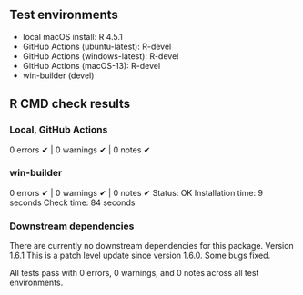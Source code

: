 ## Test environments
* local macOS install: R 4.5.1
* GitHub Actions (ubuntu-latest): R-devel
* GitHub Actions (windows-latest): R-devel
* GitHub Actions (macOS-13): R-devel
* win-builder (devel)

## R CMD check results

### Local, GitHub Actions
0 errors ✔ | 0 warnings ✔ | 0 notes ✔

### win-builder
0 errors ✔ | 0 warnings ✔ | 0 notes ✔
Status: OK
Installation time: 9 seconds
Check time: 84 seconds

### Downstream dependencies

There are currently no downstream dependencies for this package.
Version 1.6.1
This is a patch level update since version 1.6.0. Some bugs fixed.

All tests pass with 0 errors, 0 warnings, and 0 notes across all test environments.


